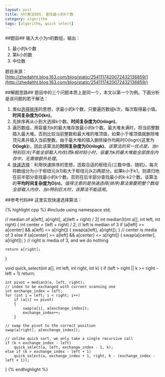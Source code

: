 ```yaml
---
layout: post
title: hht算法005. 查找最小的k个数
category: algorithm
tags: [algorithm, quick select]
---
```


##题目##
输入大小为n的数组，输出：

1. 最小的k个数
2. 第k小的数
3. 中位数

题目来源：[http://zhedahht.blog.163.com/blog/static/2541117420072432136859/](http://zhedahht.blog.163.com/blog/static/2541117420072432136859/)

##解题思路##
题目中的三个问题本质上是同一个，本文以第一个为例。下面分析是该问题的若干解法：  
1. 类似[选择排序](http://en.wikipedia.org/wiki/Selection_sort)的思想，求最小的k个数，只要遍历数组k次，每次取得最小值。**时间复杂度为O(kn)**。
2. 先排序再从小到大选择k个数。**时间复杂度为O(nlogn)**。
3. 遍历数组，用容量为k的最大堆存放最小的k个数。最大堆未满时，将当前整数插入最大堆。否则比较当前整数和最大堆的堆顶值，如果小于堆顶值就删除堆顶元素并插入当前整数。由于最大堆的插入删除操作均耗时O(logn)(这里为**O(logk)**)，因此该算法的**时间复杂度为O(nlogk)**。*该算法的另一优点是，当n特别巨大(不能全部载入内存)而k相对较小时，容量为k的最大堆能全部放在内存中，无需做额外处理*。
4. [快速选择](http://en.wikipedia.org/wiki/Selection_algorithm)：利用快速排序的思想，选取合适的枢纽元(三数中值、随机)，每次将数组分为小于枢纽元(k1)和大于枢纽元(k2)两部分。如果k小于k1，则递归地在前半部分查找最小的k个数。否则在后半部分查找最小的k-k2个数。该算法的**平均时间复杂度为O(n)**。*值得注意的是快速选择(排序)算法需要把整个数组全部载入内存，当n特别巨大时，该算法不能适用*。

##参考代码##
这里实现快速选择算法：

{% highlight cpp %}
#include <algorithm>
using namespace std;

// median of a[left], a[right], a[(left + right) / 2]
int median3(int a[], int left, int right)
{
	int center = (left + right) / 2;
	// left is median of 3
	if (a[left] >= a[center] && a[left] <= a[right])
	{
		swap(a[left], a[right]);
	}
	// center is media of 3
	else if (a[center] >= a[left] && a[center] <= a[right])
	{
		swap(a[center], a[right]);
	}
	// right is media of 3, and we do nothing

	return a[right];
}

void quick_select(int a[], int left, int right, int k)
{
	if (left > right || k >= right - left + 1)
		return;

	int pivot = median3(a, left, right);
	// index to be exchanged with current scanning one
	int exchange_index = left;
	for (int i = left; i < right; i++)
		if (a[i] <= pivot)
		{
			swap(a[i], a[exchange_index]);
			exchange_index++;
		}

	// swap the pivot to the correct position
	swap(a[right], a[exchange_index]);

	// unlike quick sort, we only take a single recursive call
	if (k < exchange_index - left)
		quick_select(a, left, exchange_index - 1, k);
	else if (k > exchange_index - left + 1)
		quick_select(a, exchange_index + 1, right, k - (exchange_index - left + 1));
}
{% endhighlight %}
